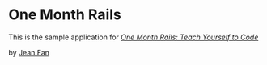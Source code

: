 # One Month Rails

This is the sample application for
[*One Month Rails: Teach Yourself to Code*](http://onemonthrails.com)

by [Jean Fan](http://yujingfan.com)